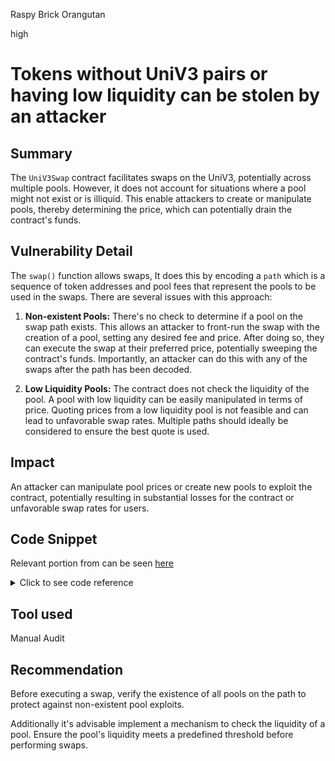 Raspy Brick Orangutan

high

# Tokens without UniV3 pairs or having low liquidity can be stolen by an attacker

## Summary

The `UniV3Swap` contract facilitates swaps on the UniV3, potentially across multiple pools. However, it does not account for situations where a pool might not exist or is illiquid. This enable attackers to create or manipulate pools, thereby determining the price, which can potentially drain the contract's funds.

## Vulnerability Detail

The `swap()` function allows swaps, It does this by encoding a `path` which is a sequence of token addresses and pool fees that represent the pools to be used in the swaps. There are several issues with this approach:

1. **Non-existent Pools:** There's no check to determine if a pool on the swap path exists. This allows an attacker to front-run the swap with the creation of a pool, setting any desired fee and price. After doing so, they can execute the swap at their preferred price, potentially sweeping the contract's funds. Importantly, an attacker can do this with any of the swaps after the path has been decoded.

2. **Low Liquidity Pools:** The contract does not check the liquidity of the pool. A pool with low liquidity can be easily manipulated in terms of price. Quoting prices from a low liquidity pool is not feasible and can lead to unfavorable swap rates. Multiple paths should ideally be considered to ensure the best quote is used.

## Impact

An attacker can manipulate pool prices or create new pools to exploit the contract, potentially resulting in substantial losses for the contract or unfavorable swap rates for users.

## Code Snippet

Relevant portion from can be seen [here](https://github.com/sherlock-audit/2023-06-tokemak/blob/5d8e902ce33981a6506b1b5fb979a084602c6c9a/v2-core-audit-2023-07-14/src/swapper/adapters/UniV3Swap.sol#L45-L65)

<details>
  <summary>Click to see code reference</summary>

```solidity
function swap(
    address routerAddress,
    address sellTokenAddress,
    uint256 sellAmount,
    address,
    uint256 minBuyAmount,
    bytes memory data
) external override onlyRouter returns (uint256) {

    IERC20(sellTokenAddress).safeApprove(routerAddress, sellAmount);

    IUniswapV3SwapRouter.ExactInputParams memory params = IUniswapV3SwapRouter.ExactInputParams({
        path: data,
        recipient: address(this),
        deadline: block.timestamp,
        amountIn: sellAmount,
        amountOutMinimum: minBuyAmount
    });

    return IUniswapV3SwapRouter(routerAddress).exactInput(params);
}
```

</details>

## Tool used

Manual Audit

## Recommendation

Before executing a swap, verify the existence of all pools on the path to protect against non-existent pool exploits.

Additionally it's advisable implement a mechanism to check the liquidity of a pool. Ensure the pool's liquidity meets a predefined threshold before performing swaps.
